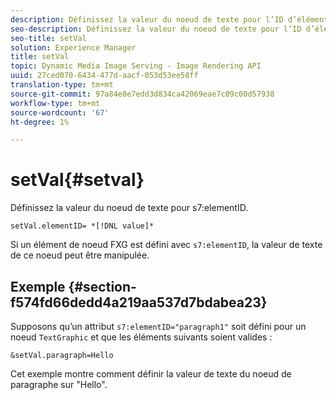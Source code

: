 ```yaml
---
description: Définissez la valeur du noeud de texte pour l’ID d’élément Scene7.
seo-description: Définissez la valeur du noeud de texte pour l’ID d’élément Scene7.
seo-title: setVal
solution: Experience Manager
title: setVal
topic: Dynamic Media Image Serving - Image Rendering API
uuid: 27ced070-6434-477d-aacf-053d53ee58ff
translation-type: tm+mt
source-git-commit: 97a84e8e7edd3d834ca42069eae7c09c00d57938
workflow-type: tm+mt
source-wordcount: '67'
ht-degree: 1%

---
```



# setVal{#setval}

Définissez la valeur du noeud de texte pour s7:elementID.

`setVal.elementID= *[!DNL value]*`

Si un élément de noeud FXG est défini avec `s7:elementID`, la valeur de texte de ce noeud peut être manipulée.

## Exemple {#section-f574fd66dedd4a219aa537d7bdabea23}

Supposons qu’un attribut `s7:elementID="paragraph1"` soit défini pour un noeud `TextGraphic` et que les éléments suivants soient valides :

`&setVal.paragraph=Hello`

Cet exemple montre comment définir la valeur de texte du noeud de paragraphe sur &quot;Hello&quot;.
